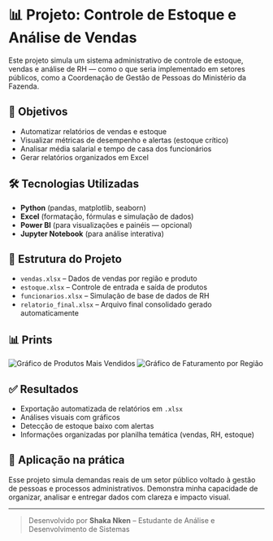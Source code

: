 
# 📊 Projeto: Controle de Estoque e Análise de Vendas

Este projeto simula um sistema administrativo de controle de estoque, vendas e análise de RH — como o que seria implementado em setores públicos, como a Coordenação de Gestão de Pessoas do Ministério da Fazenda.

## 🎯 Objetivos
- Automatizar relatórios de vendas e estoque
- Visualizar métricas de desempenho e alertas (estoque crítico)
- Analisar média salarial e tempo de casa dos funcionários
- Gerar relatórios organizados em Excel

## 🛠️ Tecnologias Utilizadas
- **Python** (pandas, matplotlib, seaborn)
- **Excel** (formatação, fórmulas e simulação de dados)
- **Power BI** (para visualizações e painéis — opcional)
- **Jupyter Notebook** (para análise interativa)

## 📁 Estrutura do Projeto
- `vendas.xlsx` – Dados de vendas por região e produto
- `estoque.xlsx` – Controle de entrada e saída de produtos
- `funcionarios.xlsx` – Simulação de base de dados de RH
- `relatorio_final.xlsx` – Arquivo final consolidado gerado automaticamente

## 📊 Prints
![Gráfico de Produtos Mais Vendidos](prints/produtos_mais_vendidos.png)
![Gráfico de Faturamento por Região](prints/faturamento_regiao.png)

## ✅ Resultados
- Exportação automatizada de relatórios em `.xlsx`
- Análises visuais com gráficos
- Detecção de estoque baixo com alertas
- Informações organizadas por planilha temática (vendas, RH, estoque)

## 📌 Aplicação na prática
Esse projeto simula demandas reais de um setor público voltado à gestão de pessoas e processos administrativos. Demonstra minha capacidade de organizar, analisar e entregar dados com clareza e impacto visual.

---

> Desenvolvido por **Shaka Nken** – Estudante de Análise e Desenvolvimento de Sistemas
